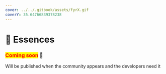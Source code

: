 ```yaml
---
cover: ../../.gitbook/assets/fyrX.gif
coverY: 35.64766839378238
---
```


# 👻 Essences

### <mark style="color:red;">**Coming soon**</mark> 👻

Will be published when the community appears and the developers need it
